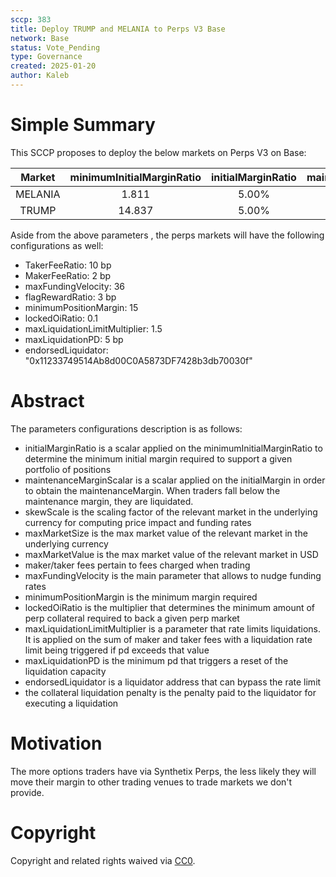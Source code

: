 ```yaml
---
sccp: 383
title: Deploy TRUMP and MELANIA to Perps V3 Base
network: Base
status: Vote_Pending
type: Governance
created: 2025-01-20
author: Kaleb
---
```


# Simple Summary

This SCCP proposes to deploy the below markets on Perps V3 on Base:

| **Market** | **minimumInitialMarginRatio** | **initialMarginRatio** | **maintenanceMarginScalar** | **skewScale** | **maxMarketSize** | **maxMarketValue** |
|:----------:|:-----------------------------:|:----------------------:|:---------------------------:|:-------------:|:-----------------:|:------------------:|
|   MELANIA  |             1.811             |          5.00%         |            0.408            |    750,000    |    1,000,000.00   |      3,000,000     |
|    TRUMP   |             14.837            |          5.00%         |            0.407            |    750,000    |     105,000.00    |      2,000,000     |


Aside from the above parameters , the perps markets will have the following configurations as well:
- TakerFeeRatio: 10 bp 
- MakerFeeRatio: 2 bp
- maxFundingVelocity: 36
- flagRewardRatio: 3 bp
- minimumPositionMargin: 15
- lockedOiRatio: 0.1
- maxLiquidationLimitMultiplier: 1.5
- maxLiquidationPD: 5 bp
- endorsedLiquidator: "0x11233749514Ab8d00C0A5873DF7428b3db70030f"


# Abstract

The parameters configurations description is as follows:
- initialMarginRatio is a scalar applied on the minimumInitialMarginRatio to determine the minimum initial margin required to support a given portfolio of positions
- maintenanceMarginScalar is a scalar applied on the initialMargin in order to obtain the maintenanceMargin. When traders fall below the maintenance margin, they are liquidated.
- skewScale is the scaling factor of the relevant market in the underlying currency for computing price impact and funding rates
- maxMarketSize is the max market value of the relevant market in the underlying currency
- maxMarketValue is the max market value of the relevant market in USD
- maker/taker fees pertain to fees charged when trading
- maxFundingVelocity is the main parameter that allows to nudge funding rates
- minimumPositionMargin is the minimum margin required
- lockedOiRatio is the multiplier that determines the minimum amount of perp collateral required to back a given perp market
- maxLiquidationLimitMultiplier is a parameter that rate limits liquidations. It is applied on the sum of maker and taker fees with a liquidation rate limit being triggered if pd exceeds that value
- maxLiquidationPD is the minimum pd that triggers a reset of the liquidation capacity
- endorsedLiquidator is a liquidator address that can bypass the rate limit
- the collateral liquidation penalty is the penalty paid to the liquidator for executing a liquidation


# Motivation

The more options traders have via Synthetix Perps, the less likely they will move their margin to other trading venues to trade markets we don't provide. 

# Copyright
Copyright and related rights waived via [CC0](https://creativecommons.org/publicdomain/zero/1.0/).
